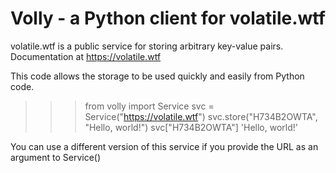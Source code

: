 # Volly - a Python client for volatile.wtf

volatile.wtf is a public service for storing arbitrary key-value pairs. Documentation at https://volatile.wtf

This code allows the storage to be used quickly and easily from Python code.

>>> from volly import Service
>>> svc = Service("https://volatile.wtf")
>>> svc.store("H734B2OWTA", "Hello, world!")
>>> svc["H734B2OWTA"]
'Hello, world!'

You can use a different version of this service if you provide the URL as an argument to Service()